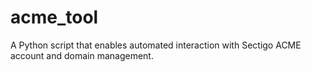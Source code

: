 # acme_tool
A Python script that enables automated interaction with Sectigo ACME account and domain management.
